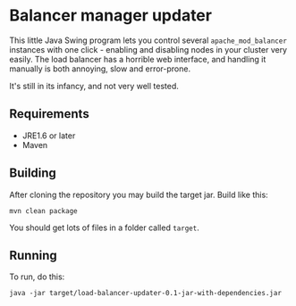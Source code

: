 Balancer manager updater
========================

This little Java Swing program lets you control several `apache_mod_balancer` instances with one click - enabling and disabling nodes in your cluster very easily.
The load balancer has a horrible web interface, and handling it manually is both annoying, slow and error-prone.

It's still in its infancy, and not very well tested.

Requirements
------------

* JRE1.6 or later
* Maven

Building
--------

After cloning the repository you may build the target jar.
Build like this:

`mvn clean package`

You should get lots of files in a folder called `target`.

Running
-------

To run, do this:

`java -jar target/load-balancer-updater-0.1-jar-with-dependencies.jar`











